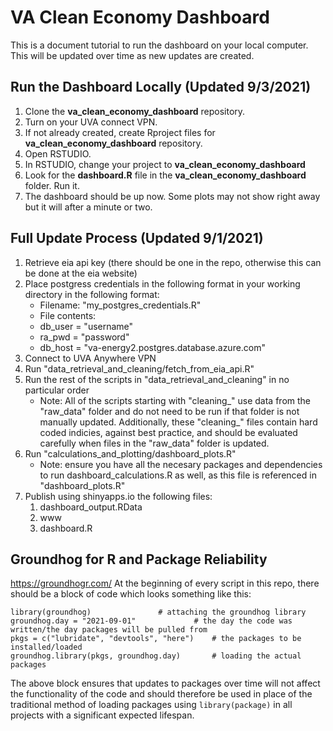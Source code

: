 # VA Clean Economy Dashboard

This is a document tutorial to run the dashboard on your local computer. This will be updated over time as new updates are created. 

## Run the Dashboard Locally (Updated 9/3/2021)
1. Clone the **va_clean_economy_dashboard** repository.
2. Turn on your UVA connect VPN.
3. If not already created, create Rproject files for **va_clean_economy_dashboard** repository. 
4. Open RSTUDIO.
8. In RSTUDIO, change your project to **va_clean_economy_dashboard**
9. Look for the **dashboard.R** file in the **va_clean_economy_dashboard** folder. Run it.
10. The dashboard should be up now. Some plots may not show right away but it will after a minute or two. 


## Full Update Process (Updated 9/1/2021)
1. Retrieve eia api key (there should be one in the repo, otherwise this can be done at the eia website)
2. Place postgress credentials in the following format in your working directory in the following format:
	- Filename: "my_postgres_credentials.R"
	- File contents:
	- db_user = "username"
	- ra_pwd = "password"
	- db_host = "va-energy2.postgres.database.azure.com"
3. Connect to UVA Anywhere VPN
4. Run "data_retrieval_and_cleaning/fetch_from_eia_api.R"
5. Run the rest of the scripts in "data_retrieval_and_cleaning" in no particular order
	- Note: All of the scripts starting with "cleaning_" use data from the "raw_data" folder and do not need to be run if that folder is not manually updated. Additionally, these "cleaning_" files contain hard coded indicies, against best practice, and should be evaluated carefully when files in the "raw_data" folder is updated.
6. Run "calculations_and_plotting/dashboard_plots.R"
	- Note: ensure you have all the necesary packages and dependencies to run dashboard_calculations.R as well, as this file is referenced in "dashboard_plots.R"
7. Publish using shinyapps.io the following files:
	1. dashboard_output.RData
	2. www
	3. dashboard.R

## Groundhog for R and Package Reliability
https://groundhogr.com/
At the beginning of every script in this repo, there should be a block of code which looks something like this:

```
library(groundhog)				 # attaching the groundhog library
groundhog.day = "2021-09-01"			 # the day the code was written/the day packages will be pulled from 
pkgs = c("lubridate", "devtools", "here")	 # the packages to be installed/loaded
groundhog.library(pkgs, groundhog.day)		 # loading the actual packages
```

The above block ensures that updates to packages over time will not affect the functionality of the code and should therefore be used in place of the traditional method of loading packages using `library(package)` in all projects with a significant expected lifespan. 

